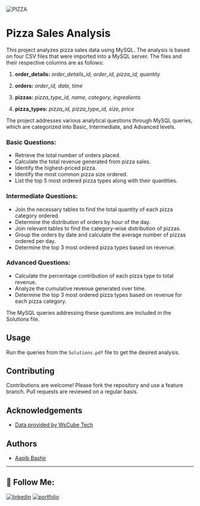 ![PIZZA](https://github.com/aaqibbashir/Pizza-Sales-Analysis/assets/6091987/2c74f228-8965-4ca4-a7f7-033d6b50aad7)

# Pizza Sales Analysis

This project analyzes pizza sales data using MySQL. The analysis is based on four CSV files that were imported into a MySQL server. The files and their respective columns are as follows:

1. **order_details:** *order_details_id, order_id, pizza_id, quantity* 

2. **orders:** *order_id, date, time*

3. **pizzas:** *pizza_type_id, name, category, ingredients* 

4. **pizza_types:** *pizza_id, pizza_type_id, size, price*

The project addresses various analytical questions through MySQL queries, which are categorized into Basic, Intermediate, and Advanced levels.

### Basic Questions:

* Retrieve the total number of orders placed.
* Calculate the total revenue generated from pizza sales.
* Identify the highest-priced pizza.
* Identify the most common pizza size ordered.
* List the top 5 most ordered pizza types along with their quantities.

### Intermediate Questions:

* Join the necessary tables to find the total quantity of each pizza category ordered.
* Determine the distribution of orders by hour of the day.
* Join relevant tables to find the category-wise distribution of pizzas.
* Group the orders by date and calculate the average number of pizzas ordered per day.
* Determine the top 3 most ordered pizza types based on revenue.

### Advanced Questions:

* Calculate the percentage contribution of each pizza type to total revenue.
* Analyze the cumulative revenue generated over time.
* Determine the top 3 most ordered pizza types based on revenue for each pizza category.

The MySQL queries addressing these questions are included in the Solutions file.

## Usage
Run the queries from the ``` Solutions.pdf ``` file to get the desired analysis.
## Contributing

Contributions are welcome! 
Please fork the repository and use a feature branch. Pull requests are reviewed on a regular basis.

## Acknowledgements

 - [Data provided by WsCube Tech](https://github.com/Ayushi0214/pizza-sales---SQL)
 
## Authors

- [Aaqib Bashir](https://www.linkedin.com/in/bashiraaqib/)
  
---

## 🔗 Follow Me:
[![linkedin](https://img.shields.io/badge/linkedin-0A66C2?style=for-the-badge&logo=linkedin&logoColor=white)](https://linkedin.com/in/bashiraaqib)
[![portfolio](https://img.shields.io/badge/my_portfolio-000?style=for-the-badge&logo=codio&logoColor=white)](https://aaqibbashir.github.io/)



